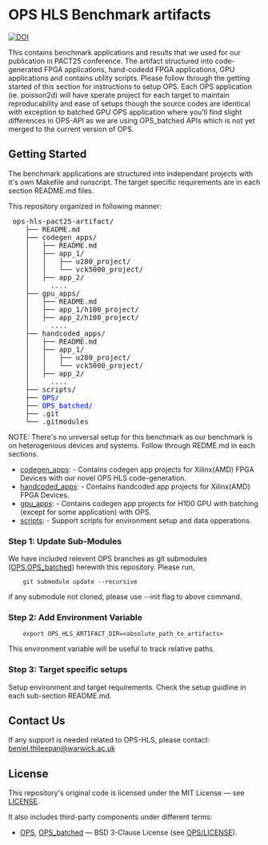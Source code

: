 # OPS HLS Benchmark artifacts

[![DOI](https://zenodo.org/badge/1027688133.svg)](https://doi.org/10.5281/zenodo.16785478)

This contains benchmark applications and results that we used for our publication in PACT25 conference. The artifact structured into code-generated FPGA applications, hand-codedd FPGA applications, GPU applications and contains utility scripts. Please follow through the getting started of this section for instructions to setup OPS. Each OPS application (ie. poisson2d) will have sperate project for each target to maintain reproducability and ease of setups though the source codes are identical with exception to batched GPU OPS application where you'll find slight differences in OPS-API as we are using OPS_batched APIs which is not yet merged to the current version of OPS.

## Getting Started

The benchmark applications are structured into independant projects with it's own Makefile and runscript. The target specific requirements are in each section README.md files.

This repository organized in following manner:

<pre> ops-hls-pact25-artifact/ 
    ├── README.md 
    ├── codegen_apps/
    │   ├── README.md 
    │   ├── app_1/
    │   │   ├── u280_project/
    │   │   └── vck5000_project/
    │   ├── app_2/
    │     ....
    ├── gpu_apps/
    │   ├── README.md 
    │   ├── app_1/h100_project/ 
    │   ├── app_2/h100_project/
    │     ....
    ├── handcoded_apps/
    │   ├── README.md 
    │   ├── app_1/
    │   │   ├── u280_project/
    │   │   └── vck5000_project/
    │   ├── app_2/
    │     ....
    ├── scripts/
    ├── <font color="blue">OPS/</font>
    ├── <font color="blue">OPS_batched/</font>
    ├── .git
    └── .gitmodules</pre>

NOTE: There's no universal setup for this benchmark as our benchmark is on heterogenious devices and systems. Follow through REDME.md in each sections. 

* [codegen_apps](./codegen_apps): - Contains codegen app projects for Xilinx(AMD) FPGA Devices with our novel OPS HLS code-generation.
* [handcoded_apps](./hancoded_apps): - Contains handcoded app projects for Xilinx(AMD) FPGA Devices.
* [gpu_apps](./gpu_apps): - Contains codegen app projects for H100 GPU with batching (except for some application) with OPS.
* [scripts](./scripts): - Support scripts for environment setup and data opperations. 

### Step 1: Update Sub-Modules

We have included relevent OPS branches as git submodules ([OPS](./OPS),[OPS_batched](./OPS_batched)) herewith this repository. Please run,

        git submodule update --recursive

if any submodule not cloned, please use --init flag to above command.

### Step 2: Add Environment Variable

        export OPS_HLS_ARTIFACT_DIR=<absolute_path_to_artifacts>

This environment variable will be useful to track relative paths. 

### Step 3: Target specific setups

Setup environment and target requirements. Check the setup guidline in each sub-section README.md. 

## Contact Us

If any support is needed related to OPS-HLS, please contact:
beniel.thileepan@warwick.ac.uk

## License

This repository's original code is licensed under the MIT License — see [LICENSE](LICENSE).

It also includes third-party components under different terms:

- [OPS](./OPS), [OPS_batched](./OPS_batched) — BSD 3-Clause License (see [OPS/LICENSE](./OPS/LICENSE)).
